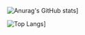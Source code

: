 ![Anurag's GitHub stats](https://github-readme-stats.vercel.app/api?username=joelkalil&show_icons=true&theme=radical)]

![Top Langs](https://github-readme-stats.vercel.app/api/top-langs/?username=joelkalil&layout=compact)]
